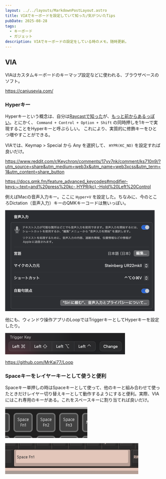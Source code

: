 ```yaml
---
layout: ../../layouts/MarkdownPostLayout.astro
title: VIAでキーボードを設定していて知った/気がついたTips
pubDate: 2025-08-28
tags:
  - キーボード
  - ガジェット
description: VIAでキーボードの設定をしている時のメモ。随時更新。
---
```


## VIA

VIAはカスタムキーボードのキーマップ設定などに使われる、ブラウザベースのソフト。

https://caniusevia.com/

### Hyperキー

Hyperキーという概念は、自分は[Raycastで知った](https://manual.raycast.com/hyperkey)が、[もっと前からあるっぽい](https://brettterpstra.com/2012/12/08/a-useful-caps-lock-key/)。とにかく、 `Command + Control + Option + Shift` の同時押しを1キーで実現することをHyperキーと呼ぶらしい。
これにより、実質的に修飾キーをひとつ増やすことができる。

VIAでは、Keymap > Special から Any を選択して、 `HYPR(KC_NO)` を設定すれば良いだけ。

https://www.reddit.com/r/Keychron/comments/17yv7nk/comment/ks710n9/?utm_source=share&utm_medium=web3x&utm_name=web3xcss&utm_term=1&utm_content=share_button

https://docs.qmk.fm/feature_advanced_keycodes#modifier-keys:~:text=and%20press%20kc-,HYPR(kc),-Hold%20Left%20Control

例えばMacの音声入力キー。ここに `Hyper+V` を設定した。ちなみに、今のところDictation（音声入力）キーのQMKキーコードは無いっぽい。

![](images/keyboard-settings-tip/dictation-hyper-key.png)

他にも、ウィンドウ操作アプリのLoopではTriggerキーとしてHyperキーを設定したり。

![](images/keyboard-settings-tip/loop-trigger-hyper-key.png)

https://github.com/MrKai77/Loop

### Spaceキーをレイヤーキーとして使うと便利

Spaceキー単押しの時はSpaceキーとして使って、他のキーと組み合わせて使ったときだけレイヤー切り替えキーとして動作するようにすると便利。実際、VIAにはこれ専用のキーがある。これをスペースキーに割り当てれば良いだけ。

![](images/keyboard-settings-tip/space-as-layer-key.png)

![](images/keyboard-settings-tip/space-as-fn1-key.png)